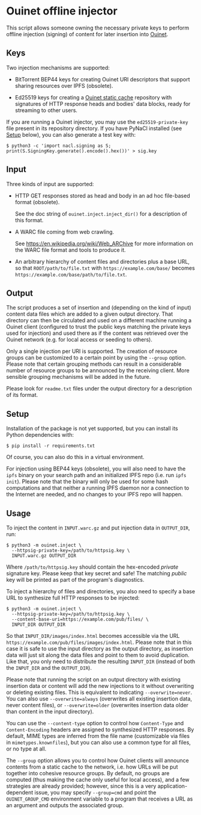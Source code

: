 # Ouinet offline injector

This script allows someone owning the necessary private keys to perform
offline injection (signing) of content for later insertion into
[Ouinet](https://github.com/equalitie/ouinet).

## Keys

Two injection mechanisms are supported:

  - BitTorrent BEP44 keys for creating Ouinet URI descriptors that support
    sharing resources over IPFS (obsolete).

  - Ed25519 keys for creating a [Ouinet static cache][] repository with
    signatures of HTTP response heads and bodies' data blocks, ready for
    streaming to other users.

[Ouinet static cache]: https://github.com/equalitie/ouinet/blob/master/doc/ouinet-network-whitepaper.md#out-of-band-cache-entry-exchange

If you are running a Ouinet injector, you may use the ``ed25519-private-key``
file present in its repository directory.  If you have PyNaCl installed (see
[Setup](#setup) below), you can also generate a test key with:

    $ python3 -c 'import nacl.signing as S; print(S.SigningKey.generate().encode().hex())' > sig.key

## Input

Three kinds of input are supported:

  - HTTP GET responses stored as head and body in an ad hoc file-based format
    (obsolete).

    See the doc string of `ouinet.inject.inject_dir()` for a description of
    this format.

  - A WARC file coming from web crawling.

    See <https://en.wikipedia.org/wiki/Web_ARChive> for more information on
    the WARC file format and tools to produce it.

  - An arbitrary hierarchy of content files and directories plus a base URL,
    so that ``ROOT/path/to/file.txt`` with ``https://example.com/base/``
    becomes ``https://example.com/base/path/to/file.txt``.

## Output

The script produces a set of insertion and (depending on the kind of input)
content data files which are added to a given output directory.  That
directory can then be circulated and used on a different machine running a
Ouinet client (configured to trust the public keys matching the private keys
used for injection) and used there as if the content was retrieved over the
Ouinet network (e.g. for local access or seeding to others).

Only a single injection per URI is supported.  The creation of resource groups
can be customized to a certain point by using the ``--group`` option.  Please
note that certain grouping methods can result in a considerable number of
resource groups to be announced by the receiving client.  More sensible
grouping mechanisms will be added in the future.

Please look for ``readme.txt`` files under the output directory for a
description of its format.

## Setup

Installation of the package is not yet supported, but you can install its
Python dependencies with:

    $ pip install -r requirements.txt

Of course, you can also do this in a virtual environment.

For injection using BEP44 keys (obsolete), you will also need to have the
``ipfs`` binary on your search path and an initialized IPFS repo (i.e. run
``ipfs init``).  Please note that the binary will only be used for some hash
computations and that neither a running IPFS daemon nor a connection to the
Internet are needed, and no changes to your IPFS repo will happen.

## Usage

To inject the content in ``INPUT.warc.gz`` and put injection data in
``OUTPUT_DIR``, run:

    $ python3 -m ouinet.inject \
      --httpsig-private-key=/path/to/httpsig.key \
      INPUT.warc.gz OUTPUT_DIR

Where ``/path/to/httpsig.key`` should contain the hex-encoded *private*
signature key.  Please keep that key secret and safe!  The matching *public*
key will be printed as part of the program's diagnostics.

To inject a hierarchy of files and directories, you also need to specify a
base URL to synthesize full HTTP responses to be injected:

    $ python3 -m ouinet.inject \
      --httpsig-private-key=/path/to/httpsig.key \
      --content-base-uri=https://example.com/pub/files/ \
      INPUT_DIR OUTPUT_DIR

So that ``INPUT_DIR/images/index.html`` becomes accessible via the URL
``https://example.com/pub/files/images/index.html``.  Please note that in this
case it is safe to use the input directory as the output directory, as
insertion data will just sit along the data files and point to them to avoid
duplication.  Like that, you only need to distribute the resulting
``INPUT_DIR`` (instead of both the ``INPUT_DIR`` and the ``OUTPUT_DIR``).

Please note that running the script on an output directory with existing
insertion data or content will add the new injections to it without
overwriting or deleting existing files.  This is equivalent to indicating
``--overwrite=never``.  You can also use ``--overwrite=always`` (overwrites
all existing insertion data, never content files), or ``--overwrite=older``
(overwrites insertion data older than content in the input directory).

You can use the ``--content-type`` option to control how ``Content-Type`` and
``Content-Encoding`` headers are assigned to synthesized HTTP responses.  By
default, MIME types are inferred from the file name (customizable via files in
`mimetypes.knownfiles`), but you can also use a common type for all files, or
no type at all.

The ``--group`` option allows you to control how Ouinet clients will announce
contents from a static cache to the network, i.e. how URLs will be put
together into cohesive resource groups.  By default, no groups are computed
(thus making the cache only useful for local access), and a few strategies are
already provided; however, since this is a very application-dependent issue,
you may specify ``--group=cmd`` and point the ``OUINET_GROUP_CMD`` environment
variable to a program that receives a URL as an argument and outputs the
associated group.
